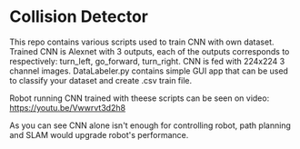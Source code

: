 # Collision Detector

This repo contains various scripts used to train CNN with own dataset. Trained CNN is Alexnet with 3 outputs, each of the outputs corresponds
to respectively: turn_left, go_forward, turn_right. CNN is fed with 224x224 3 channel images.
DataLabeler.py contains simple GUI app that can be used to classify your dataset and create .csv train file.


Robot running CNN trained with theese scripts can be seen on video: https://youtu.be/Vwwrvt3d2h8

As you can see CNN alone isn't enough for controlling robot, path planning and SLAM would upgrade robot's performance.
